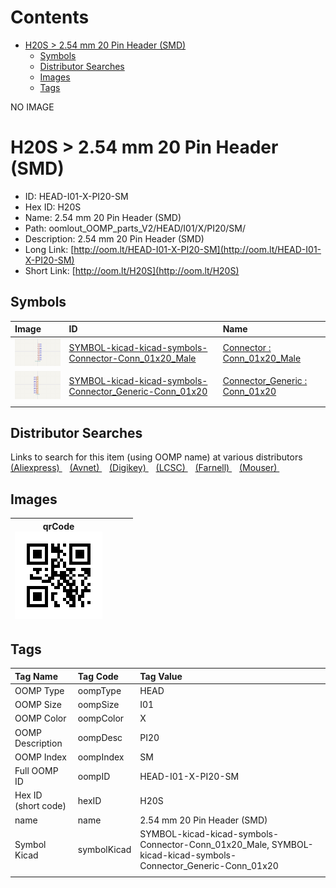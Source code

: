 



Contents
========

* [H20S > 2.54 mm 20 Pin Header (SMD)](#h20s--254-mm-20-pin-header-smd)
	* [Symbols](#symbols)
	* [Distributor Searches](#distributor-searches)
	* [Images](#images)
	* [Tags](#tags)
  
NO IMAGE  
# H20S > 2.54 mm 20 Pin Header (SMD)

- ID: HEAD-I01-X-PI20-SM
- Hex ID: H20S
- Name: 2.54 mm 20 Pin Header (SMD)
- Path: oomlout_OOMP_parts_V2/HEAD/I01/X/PI20/SM/
- Description: 2.54 mm 20 Pin Header (SMD)
- Long Link: [http://oom.lt/HEAD-I01-X-PI20-SM](http://oom.lt/HEAD-I01-X-PI20-SM)
- Short Link: [http://oom.lt/H20S](http://oom.lt/H20S)

## Symbols
  

|Image|ID|Name|
| :--- | :--- | :--- |
|[![](https://raw.githubusercontent.com/oomlout/oomlout_OOMP_eda_V2/main/SYMBOL/kicad/kicad-symbols/Connector/Conn_01x20_Male/image_140.png)](https://github.com/oomlout/oomlout_OOMP_eda_V2/tree/main/SYMBOL/kicad/kicad-symbols/Connector/Conn_01x20_Male/)|[SYMBOL-kicad-kicad-symbols-Connector-Conn_01x20_Male](https://github.com/oomlout/oomlout_OOMP_eda_V2/tree/main/SYMBOL/kicad/kicad-symbols/Connector/Conn_01x20_Male/)|[Connector : Conn_01x20_Male](https://github.com/oomlout/oomlout_OOMP_eda_V2/tree/main/SYMBOL/kicad/kicad-symbols/Connector/Conn_01x20_Male/)|
|[![](https://raw.githubusercontent.com/oomlout/oomlout_OOMP_eda_V2/main/SYMBOL/kicad/kicad-symbols/Connector_Generic/Conn_01x20/image_140.png)](https://github.com/oomlout/oomlout_OOMP_eda_V2/tree/main/SYMBOL/kicad/kicad-symbols/Connector_Generic/Conn_01x20/)|[SYMBOL-kicad-kicad-symbols-Connector_Generic-Conn_01x20](https://github.com/oomlout/oomlout_OOMP_eda_V2/tree/main/SYMBOL/kicad/kicad-symbols/Connector_Generic/Conn_01x20/)|[Connector_Generic : Conn_01x20](https://github.com/oomlout/oomlout_OOMP_eda_V2/tree/main/SYMBOL/kicad/kicad-symbols/Connector_Generic/Conn_01x20/)|
||||

## Distributor Searches
  
Links to search for this item (using OOMP name) at various distributors  
[(Aliexpress) ](https://www.aliexpress.com/wholesale?SearchText=2.54+mm+20+Pin+Header+SMD)&nbsp;&nbsp;&nbsp;[(Avnet) ](https://www.avnet.com/shop/us/search/2.54+mm+20+Pin+Header+SMD)&nbsp;&nbsp;&nbsp;[(Digikey) ](https://www.digikey.co.uk/en/products/result?s=2.54+mm+20+Pin+Header+SMD)&nbsp;&nbsp;&nbsp;[(LCSC) ](https://www.lcsc.com/search?q=2.54+mm+20+Pin+Header+SMD)&nbsp;&nbsp;&nbsp;[(Farnell) ](https://uk.farnell.com/search?st=2.54+mm+20+Pin+Header+SMD)&nbsp;&nbsp;&nbsp;[(Mouser) ](https://www.mouser.com/c/?q=2.54+mm+20+Pin+Header+SMD)&nbsp;&nbsp;&nbsp;
## Images
  

|qrCode<br>[![](https://raw.githubusercontent.com/oomlout/oomlout_OOMP_parts_V2/main/HEAD/I01/X/PI20/SM/qrCode_140.png)](https://github.com/oomlout/oomlout_OOMP_parts_V2/tree/main/HEAD/I01/X/PI20/SM/qrCode.png)||||
| :---: | :---: | :---: | :---: |

## Tags
  

|Tag Name|Tag Code|Tag Value|
| :--- | :--- | :--- |
|OOMP Type|oompType|HEAD|
|OOMP Size|oompSize|I01|
|OOMP Color|oompColor|X|
|OOMP Description|oompDesc|PI20|
|OOMP Index|oompIndex|SM|
|Full OOMP ID|oompID|HEAD-I01-X-PI20-SM|
|Hex ID (short code)|hexID|H20S|
|name|name|2.54 mm 20 Pin Header (SMD)|
|Symbol Kicad|symbolKicad|SYMBOL-kicad-kicad-symbols-Connector-Conn_01x20_Male, SYMBOL-kicad-kicad-symbols-Connector_Generic-Conn_01x20|
||||
